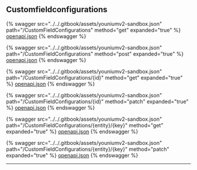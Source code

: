 ## Customfieldconfigurations




{% swagger src="../../.gitbook/assets/youniumv2-sandbox.json" path="/CustomFieldConfigurations" method="get" expanded="true" %}
[openapi.json](./docs-sandbox/.gitbook/assets/youniumv2-sandbox.json)
{% endswagger %}

{% swagger src="../../.gitbook/assets/youniumv2-sandbox.json" path="/CustomFieldConfigurations" method="post" expanded="true" %}
[openapi.json](./docs-sandbox/.gitbook/assets/youniumv2-sandbox.json)
{% endswagger %}

{% swagger src="../../.gitbook/assets/youniumv2-sandbox.json" path="/CustomFieldConfigurations/{id}" method="get" expanded="true" %}
[openapi.json](./docs-sandbox/.gitbook/assets/youniumv2-sandbox.json)
{% endswagger %}

{% swagger src="../../.gitbook/assets/youniumv2-sandbox.json" path="/CustomFieldConfigurations/{id}" method="patch" expanded="true" %}
[openapi.json](./docs-sandbox/.gitbook/assets/youniumv2-sandbox.json)
{% endswagger %}

{% swagger src="../../.gitbook/assets/youniumv2-sandbox.json" path="/CustomFieldConfigurations/{entity}/{key}" method="get" expanded="true" %}
[openapi.json](./docs-sandbox/.gitbook/assets/youniumv2-sandbox.json)
{% endswagger %}

{% swagger src="../../.gitbook/assets/youniumv2-sandbox.json" path="/CustomFieldConfigurations/{entity}/{key}" method="patch" expanded="true" %}
[openapi.json](./docs-sandbox/.gitbook/assets/youniumv2-sandbox.json)
{% endswagger %}


---


